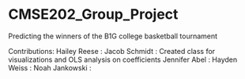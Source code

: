 # CMSE202_Group_Project
Predicting the winners of the B1G college basketball tournament

Contributions:
Hailey Reese : 
Jacob Schmidt : Created class for visualizations and OLS analysis on coefficients 
Jennifer Abel : 
Hayden Weiss : 
Noah Jankowski : 
